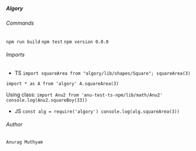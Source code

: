 ##### Algory

###### Commands
`npm run build`
`npm test`
`npm version 0.0.0`

###### Imports
- TS
`import squareArea from "algory/lib/shapes/Square";
squareArea(3)`

`import * as A from 'algory'
A.squareArea(3)`

Using class:
`import Anu2 from 'anu-test-ts-npm/lib/math/Anu2'
console.log(Anu2.squareBoy(33))`

- JS
`const alg = require('algory')
console.log(alg.squareArea(3))`

###### Author
`Anurag Muthyam`